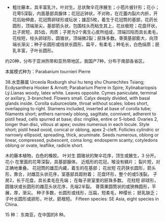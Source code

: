 * 粗壮藤本，具丰富乳汁。叶对生。总状聚伞花序腋生；小苞片披针形；花小；花萼5深裂，内面基部具腺体；花冠近钟状，不对称，在花蕾内裂片内折，开花后始伸直，花冠筒卵球形或坛状；雄蕊5枚，着生于花冠筒的基部，花药长圆形，顶端渐尖，基部箭头状，包围柱头而粘生其上，花丝极短；花盘环状，比子房短，具5齿，肉质；子房为2个离生心皮所组成，顶端凹陷而具长柔毛，花柱短，柱头卵球形，圆锥状，顶端微2裂；胚珠多数。蓇葖基部膨大，向顶端长渐尖；种子长圆形或线状长圆形，扁平，有柔毛；种毛长，白色绢质；胚乳丰富，子叶长圆形。

约20种，分布于亚洲热带和亚热带地区。我国产7种，分布于南部各省区。

本属模式种为：Parabarium tournieri Pierre

38.水壶藤属 Urceola Roxburgh  shui hu teng shu
Chunechites Tsiang; Ecdysanthera Hooker & Arnott; Parabarium Pierre in Spire; Xylinabariopsis L&yacute;.Lianas woody, latex white. Leaves opposite. Cymes paniculate, terminal or axillary, 3-branched. Flowers small. Calyx deeply divided, with basal glands inside. Corolla suburceolate, throat without scales; lobes short, overlapping to right. Stamens included, inserted at base of corolla tube; filaments short; anthers narrowly oblong, sagittate, connivent, adherent to pistil head, cells spurred at base; disc ringlike, entire or 5-lobed. Ovaries 2, longer than disc, villous at apex; ovules numerous in each locule. Style short; pistil head ovoid, conical or oblong, apex 2-cleft. Follicles cylindric or narrowly ellipsoid, spreading, thick, acuminate. Seeds numerous, oblong or linear, compressed, pubescent, coma long; endosperm scanty; cotyledons oblong or ovate, leaflike, radicle short.

木的藤本植物，白色的橡胶。 叶对生 圆锥状的聚伞花序，顶生或腋生，3 分开。 花小 在里面的花萼深裂，具基部腺体。 近瓶形的花冠，喉没有鳞片； 裂片短，对正确地重叠。 花冠筒的雄蕊内藏，着生的在基部； 花丝短 花药狭长圆形，箭头形，靠合，对雌蕊头状花序，室基部具距附着； 花盘环形，整个的或5浅裂。 子房2，长于花盘，具长柔毛在先端； 在每子房室里的胚珠多数。 花柱短 卵球形，圆锥状或长圆形的雌蕊头状花序，先端2半裂。 蓇葖果圆筒状的或狭椭圆形，平展，厚，渐尖。 种子多数，长圆形或线形，压扁，短柔毛，种缨长； 胚乳缺乏； 子叶长圆形或卵形，叶状，胚根短。
Fifteen species: SE Asia, eight species in China.

15 种： 东南亚，在中国的8 种。